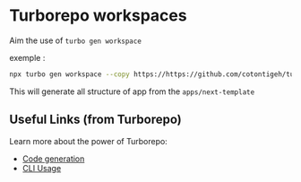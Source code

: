 # Turborepo workspaces

Aim the use of `turbo gen workspace`

exemple :

```bash
npx turbo gen workspace --copy https://https://github.com/cotontigeh/turbo-template/tree/main/apps/next-template
```

This will generate all structure of app from the `apps/next-template`

## Useful Links (from Turborepo)

Learn more about the power of Turborepo:

- [Code generation](https://turbo.build/repo/docs/core-concepts/monorepos/code-generation)
- [CLI Usage](https://turbo.build/repo/docs/reference/command-line-reference)
